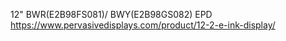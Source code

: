 12" BWR(E2B98FS081)/ BWY(E2B98GS082) EPD
https://www.pervasivedisplays.com/product/12-2-e-ink-display/
